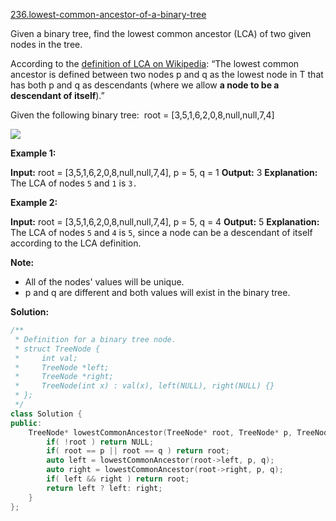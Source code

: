 [236.lowest-common-ancestor-of-a-binary-tree](https://leetcode.com/problems/lowest-common-ancestor-of-a-binary-tree/)  

Given a binary tree, find the lowest common ancestor (LCA) of two given nodes in the tree.

According to the [definition of LCA on Wikipedia](https://en.wikipedia.org/wiki/Lowest_common_ancestor): “The lowest common ancestor is defined between two nodes p and q as the lowest node in T that has both p and q as descendants (where we allow **a node to be a descendant of itself**).”

Given the following binary tree:  root = \[3,5,1,6,2,0,8,null,null,7,4\]

![](https://assets.leetcode.com/uploads/2018/12/14/binarytree.png)

**Example 1:**

**Input:** root = \[3,5,1,6,2,0,8,null,null,7,4\], p = 5, q = 1
**Output:** 3
**Explanation:** The LCA of nodes `5` and `1` is `3.`

**Example 2:**

**Input:** root = \[3,5,1,6,2,0,8,null,null,7,4\], p = 5, q = 4
**Output:** 5
**Explanation:** The LCA of nodes `5` and `4` is `5`, since a node can be a descendant of itself according to the LCA definition.

**Note:**

*   All of the nodes' values will be unique.
*   p and q are different and both values will exist in the binary tree.  



**Solution:**  

```cpp
/**
 * Definition for a binary tree node.
 * struct TreeNode {
 *     int val;
 *     TreeNode *left;
 *     TreeNode *right;
 *     TreeNode(int x) : val(x), left(NULL), right(NULL) {}
 * };
 */
class Solution {
public:
    TreeNode* lowestCommonAncestor(TreeNode* root, TreeNode* p, TreeNode* q) {
        if( !root ) return NULL;
        if( root == p || root == q ) return root;
        auto left = lowestCommonAncestor(root->left, p, q);
        auto right = lowestCommonAncestor(root->right, p, q);
        if( left && right ) return root;
        return left ? left: right;
    }
};
```
      
